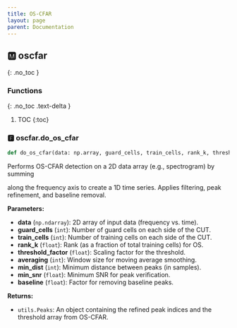 ```yaml
---
title: OS-CFAR
layout: page
parent: Documentation
---
```


<a name="oscfar"></a>

## 🅼 oscfar
{: .no_toc }

### Functions
{: .no_toc .text-delta }

1. TOC
{:toc}


<a name="oscfar-do_os_cfar"></a>
### 🅵 oscfar\.do_os_cfar

```python
def do_os_cfar(data: np.array, guard_cells, train_cells, rank_k, threshold_factor, averaging, min_dist, min_snr, baseline):
```

Performs OS-CFAR detection on a 2D data array \(e\.g\., spectrogram\) by summing

along the frequency axis to create a 1D time series\. Applies filtering,
peak refinement, and baseline removal\.

**Parameters:**

-   **data** (`np.ndarray`): 2D array of input data \(frequency vs\. time\)\.
-   **guard_cells** (`int`): Number of guard cells on each side of the CUT\.
-   **train_cells** (`int`): Number of training cells on each side of the CUT\.
-   **rank_k** (`float`): Rank \(as a fraction of total training cells\) for OS\.
-   **threshold_factor** (`float`): Scaling factor for the threshold\.
-   **averaging** (`int`): Window size for moving average smoothing\.
-   **min_dist** (`int`): Minimum distance between peaks \(in samples\)\.
-   **min_snr** (`float`): Minimum SNR for peak verification\.
-   **baseline** (`float`): Factor for removing baseline peaks\.

**Returns:**

-   `utils.Peaks`: An object containing the refined peak indices and the
    threshold array from OS-CFAR\.
